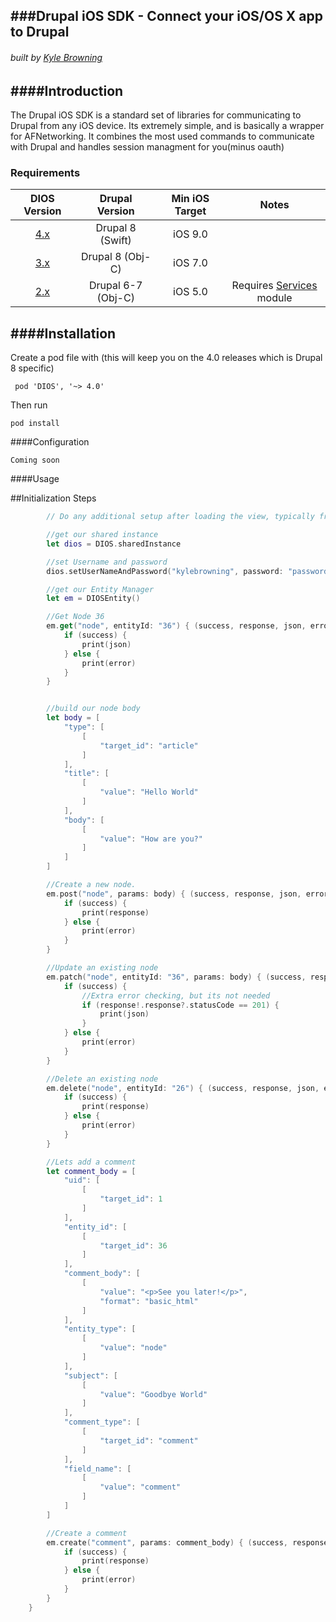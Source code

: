 ###Drupal iOS SDK - Connect your iOS/OS X app to Drupal
-----
###### built by [Kyle Browning](http://kylebrowning.com) 


####Introduction
----

The Drupal iOS SDK is a standard set of libraries for communicating to Drupal from any iOS device. Its extremely simple, and is basically a wrapper for AFNetworking. It combines the most used commands to communicate with Drupal and handles session managment for you(minus oauth)

### Requirements

| DIOS Version | Drupal Version  | Min iOS Target  |                                   Notes                                   |
|:--------------------:|:---------------------------:|:----------------------------:|:-------------------------------------------------------------------------:|
|          [4.x](https://github.com/kylebrowning/drupal-ios-sdk/tree/4.x)         |            Drupal 8 (Swift)            | iOS 9.0   
|          [3.x](https://github.com/kylebrowning/drupal-ios-sdk/tree/master)         |            Drupal 8 (Obj-C)            |           iOS 7.0          |  |
|          [2.x](https://github.com/kylebrowning/drupal-ios-sdk/tree/2.x)         |            Drupal 6-7 (Obj-C)            |         iOS 5.0        |        Requires [Services](http://drupal.org/project/services) module                                                                    |


####Installation
----
Create a pod file with (this will keep you on the 4.0 releases which is Drupal 8 specific) 
```
 pod 'DIOS', '~> 4.0'
```
Then run 
```
pod install
```

####Configuration

`Coming soon`

####Usage

##Initialization Steps

```swift 
        // Do any additional setup after loading the view, typically from a nib.

        //get our shared instance
        let dios = DIOS.sharedInstance

        //set Username and password
        dios.setUserNameAndPassword("kylebrowning", password: "password")

        //get our Entity Manager
        let em = DIOSEntity()

        //Get Node 36
        em.get("node", entityId: "36") { (success, response, json, error) in
            if (success) {
                print(json)
            } else {
                print(error)
            }
        }


        //build our node body
        let body = [
            "type": [
                [
                    "target_id": "article"
                ]
            ],
            "title": [
                [
                    "value": "Hello World"
                ]
            ],
            "body": [
                [
                    "value": "How are you?"
                ]
            ]
        ]

        //Create a new node.
        em.post("node", params: body) { (success, response, json, error) in
            if (success) {
                print(response)
            } else {
                print(error)
            }
        }

        //Update an existing node
        em.patch("node", entityId: "36", params: body) { (success, response, json, error) in
            if (success) {
                //Extra error checking, but its not needed
                if (response!.response?.statusCode == 201) {
                    print(json)
                }
            } else {
                print(error)
            }
        }

        //Delete an existing node
        em.delete("node", entityId: "26") { (success, response, json, error) in
            if (success) {
                print(response)
            } else {
                print(error)
            }
        }

        //Lets add a comment
        let comment_body = [
            "uid": [
                [
                    "target_id": 1
                ]
            ],
            "entity_id": [
                [
                    "target_id": 36
                ]
            ],
            "comment_body": [
                [
                    "value": "<p>See you later!</p>",
                    "format": "basic_html"
                ]
            ],
            "entity_type": [
                [
                    "value": "node"
                ]
            ],
            "subject": [
                [
                    "value": "Goodbye World"
                ]
            ],
            "comment_type": [
                [
                    "target_id": "comment"
                ]
            ],
            "field_name": [
                [
                    "value": "comment"
                ]
            ]
        ]

        //Create a comment
        em.create("comment", params: comment_body) { (success, response, json, error) in
            if (success) {
                print(response)
            } else {
                print(error)
            }
        }
    }
 ```

